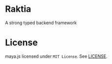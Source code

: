 # Raktia
A strong typed backend framework

<!--
# Install
```
npm install -g rektia
```
-->

# License
maya.js licensed under `MIT License`.
See [LICENSE](https://github.com/Ragg-/maya.js/blob/master/LICENSE).
